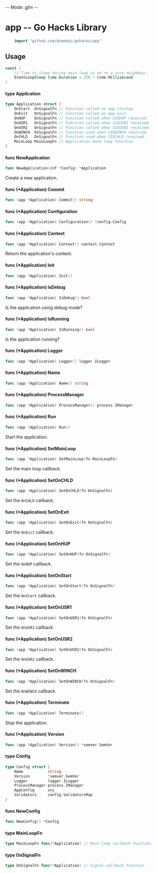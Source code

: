 -*- Mode: gfm -*-

# app -- Go Hacks Library

```go
    import "github.com/Asmodai/gohacks/app"
```

## Usage

```go
const (
	// Time to sleep during main loop so we're a nice neighbour.
	EventLoopSleep time.Duration = 250 * time.Millisecond
)
```

#### type Application

```go
type Application struct {
	OnStart  OnSignalFn // Function called on app startup.
	OnExit   OnSignalFn // Function called on app exit.
	OnHUP    OnSignalFn // Function called when SIGHUP received.
	OnUSR1   OnSignalFn // Function called when SIGUSR1 received.
	OnUSR2   OnSignalFn // Function called when SIGUSR2 received.
	OnWINCH  OnSignalFn // Function used when SIGWINCH received.
	OnCHLD   OnSignalFn // Function used when SIGCHLD received.
	MainLoop MainLoopFn // Application main loop function.
}
```


#### func  NewApplication

```go
func NewApplication(cnf *Config) *Application
```
Create a new application.

#### func (*Application) Commit

```go
func (app *Application) Commit() string
```

#### func (*Application) Configuration

```go
func (app *Application) Configuration() *config.Config
```

#### func (*Application) Context

```go
func (app *Application) Context() context.Context
```
Return the application's context.

#### func (*Application) Init

```go
func (app *Application) Init()
```

#### func (*Application) IsDebug

```go
func (app *Application) IsDebug() bool
```
Is the application using debug mode?

#### func (*Application) IsRunning

```go
func (app *Application) IsRunning() bool
```
Is the application running?

#### func (*Application) Logger

```go
func (app *Application) Logger() logger.ILogger
```

#### func (*Application) Name

```go
func (app *Application) Name() string
```

#### func (*Application) ProcessManager

```go
func (app *Application) ProcessManager() process.IManager
```

#### func (*Application) Run

```go
func (app *Application) Run()
```
Start the application.

#### func (*Application) SetMainLoop

```go
func (app *Application) SetMainLoop(fn MainLoopFn)
```
Set the main loop callback.

#### func (*Application) SetOnCHLD

```go
func (app *Application) SetOnCHLD(fn OnSignalFn)
```
Set the `OnCHLD` callback.

#### func (*Application) SetOnExit

```go
func (app *Application) SetOnExit(fn OnSignalFn)
```
Set the `OnExit` callback.

#### func (*Application) SetOnHUP

```go
func (app *Application) SetOnHUP(fn OnSignalFn)
```
Set the `OnHUP` callback.

#### func (*Application) SetOnStart

```go
func (app *Application) SetOnStart(fn OnSignalFn)
```
Set the `OnStart` callback.

#### func (*Application) SetOnUSR1

```go
func (app *Application) SetOnUSR1(fn OnSignalFn)
```
Set the `OnUSR1` callback.

#### func (*Application) SetOnUSR2

```go
func (app *Application) SetOnUSR2(fn OnSignalFn)
```
Set the `OnUSR2` callback.

#### func (*Application) SetOnWINCH

```go
func (app *Application) SetOnWINCH(fn OnSignalFn)
```
Set the `OnWINCH` callback.

#### func (*Application) Terminate

```go
func (app *Application) Terminate()
```
Stop the application.

#### func (*Application) Version

```go
func (app *Application) Version() *semver.SemVer
```

#### type Config

```go
type Config struct {
	Name           string
	Version        *semver.SemVer
	Logger         logger.ILogger
	ProcessManager process.IManager
	AppConfig      any
	Validators     config.ValidatorsMap
}
```


#### func  NewConfig

```go
func NewConfig() *Config
```

#### type MainLoopFn

```go
type MainLoopFn func(*Application) // Main loop callback function.

```


#### type OnSignalFn

```go
type OnSignalFn func(*Application) // Signal callback function.

```
